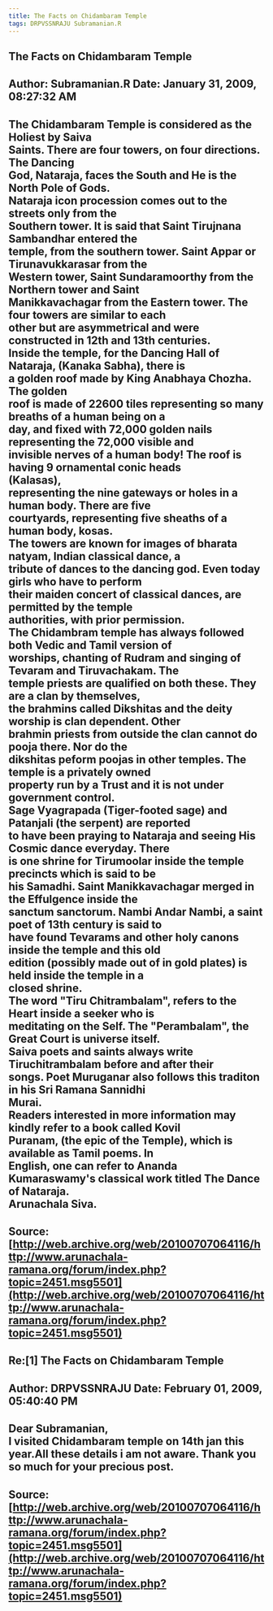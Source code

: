 ```yaml
--- 
title: The Facts on Chidambaram Temple   
tags: DRPVSSNRAJU Subramanian.R  
---  
```

## The Facts on Chidambaram Temple  
Author: Subramanian.R       Date: January 31, 2009, 08:27:32 AM  
---  
The Chidambaram Temple is considered as the Holiest by Saiva   
Saints. There are four towers, on four directions. The Dancing   
God, Nataraja, faces the South and He is the North Pole of Gods.   
Nataraja icon procession comes out to the streets only from the   
Southern tower. It is said that Saint Tirujnana Sambandhar entered the  
temple, from the southern tower. Saint Appar or Tirunavukkarasar from the  
Western tower, Saint Sundaramoorthy from the Northern tower and Saint  
Manikkavachagar from the Eastern tower. The four towers are similar to each  
other but are asymmetrical and were constructed in 12th and 13th centuries.   
Inside the temple, for the Dancing Hall of Nataraja, (Kanaka Sabha), there is  
a golden roof made by King Anabhaya Chozha. The golden   
roof is made of 22600 tiles representing so many breaths of a human being on a  
day, and fixed with 72,000 golden nails representing the 72,000 visible and  
invisible nerves of a human body! The roof is having 9 ornamental conic heads  
(Kalasas),   
representing the nine gateways or holes in a human body. There are five  
courtyards, representing five sheaths of a human body, kosas.   
The towers are known for images of bharata natyam, Indian classical dance, a  
tribute of dances to the dancing god. Even today girls who have to perform  
their maiden concert of classical dances, are permitted by the temple  
authorities, with prior permission.   
The Chidambram temple has always followed both Vedic and Tamil version of  
worships, chanting of Rudram and singing of Tevaram and Tiruvachakam. The  
temple priests are qualified on both these. They are a clan by themselves,  
the brahmins called Dikshitas and the deity worship is clan dependent. Other  
brahmin priests from outside the clan cannot do pooja there. Nor do the  
dikshitas peform poojas in other temples. The temple is a privately owned  
property run by a Trust and it is not under government control.   
Sage Vyagrapada (Tiger-footed sage) and Patanjali (the serpent) are reported  
to have been praying to Nataraja and seeing His Cosmic dance everyday. There  
is one shrine for Tirumoolar inside the temple precincts which is said to be  
his Samadhi. Saint Manikkavachagar merged in the Effulgence inside the  
sanctum sanctorum. Nambi Andar Nambi, a saint poet of 13th century is said to  
have found Tevarams and other holy canons inside the temple and this old  
edition (possibly made out of in gold plates) is held inside the temple in a  
closed shrine.   
The word "Tiru Chitrambalam", refers to the Heart inside a seeker who is  
meditating on the Self. The "Perambalam", the Great Court is universe itself.  
Saiva poets and saints always write Tiruchitrambalam before and after their  
songs. Poet Muruganar also follows this traditon in his Sri Ramana Sannidhi  
Murai.   
Readers interested in more information may kindly refer to a book called Kovil  
Puranam, (the epic of the Temple), which is available as Tamil poems. In  
English, one can refer to Ananda Kumaraswamy's classical work titled The Dance  
of Nataraja.   
Arunachala Siva.
 ---  
Source:[http://web.archive.org/web/20100707064116/http://www.arunachala-ramana.org/forum/index.php?topic=2451.msg5501](http://web.archive.org/web/20100707064116/http://www.arunachala-ramana.org/forum/index.php?topic=2451.msg5501)   
---  

## Re:[1] The Facts on Chidambaram Temple  
Author: DRPVSSNRAJU         Date: February 01, 2009, 05:40:40 PM  
---  
Dear Subramanian,   
 I visited Chidambaram temple on 14th jan this year.All these details i am not aware. Thank you so much for your precious post.
 ---  
Source:[http://web.archive.org/web/20100707064116/http://www.arunachala-ramana.org/forum/index.php?topic=2451.msg5501](http://web.archive.org/web/20100707064116/http://www.arunachala-ramana.org/forum/index.php?topic=2451.msg5501)   
---  

